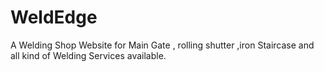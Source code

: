 # WeldEdge
A Welding Shop Website for Main Gate , rolling shutter ,iron Staircase and all kind of Welding Services available.
